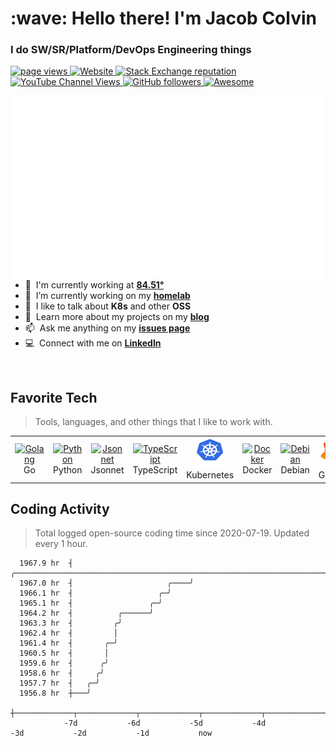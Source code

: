 <h1 align="left" id="macropower-title">:wave: Hello there! I'm Jacob Colvin</h1>
<h3 align="left">I do SW/SR/Platform/DevOps Engineering things</h3>

<p align="left">
  <a href="https://github.com/MacroPower/MacroPower">
    <img src="https://komarev.com/ghpvc/?username=macropower" alt="page views" />
  </a>
  <a href="https://jacobcolvin.com">
    <img alt="Website" src="https://img.shields.io/website?url=https%3A%2F%2Fjacobcolvin.com">
  </a>
  <a href="https://stackoverflow.com/users/4868262">
    <img alt="Stack Exchange reputation" src="https://img.shields.io/stackexchange/stackoverflow/r/4868262?color=orange&label=reputation&logo=stackoverflow">
  </a>
  <a href="https://www.youtube.com/channel/UCZeubjnoztTC_RP_c4YOuYw">
    <img alt="YouTube Channel Views" src="https://img.shields.io/youtube/channel/views/UCZeubjnoztTC_RP_c4YOuYw?style=flat&logo=youtube">
  </a>
  <a href="https://github.com/MacroPower?tab=followers">
    <img alt="GitHub followers" src="https://img.shields.io/github/followers/MacroPower?style=flat&logo=github">
  </a>
  <a href="https://github.com/abhisheknaiidu/awesome-github-profile-readme">
    <img alt="Awesome" src="https://awesome.re/mentioned-badge.svg">
  </a>
</p>

<a href="#macropower-title">
  <img src="https://raw.githubusercontent.com/MacroPower/github-stats-transparent/output/generated/overview.svg" alt="macropower" align="right" />
</a>

- :office: &nbsp;I'm currently working at **[84.51°]**
- :seedling: &nbsp;I’m currently working on my **[homelab]**
- :speech_balloon: &nbsp;I like to talk about **K8s** and other **OSS**
- :book: &nbsp;Learn more about my projects on my **[blog]**
- :mailbox: &nbsp;Ask me anything on my **[issues page]**
- :computer: &nbsp;Connect with me on **[LinkedIn]**

<br>

<h2 align="left" id="macropower-tech">Favorite Tech</h2>

> Tools, languages, and other things that I like to work with.

<table>
  <tr>
    <td align="center" width="96">
      <a href="#macropower-tech">
        <img src="./img/go-flat.svg" width="48" height="48" alt="Golang" />
      </a>
      <br>Go
    </td>
    <td align="center" width="96">
      <a href="#macropower-tech">
        <img src="./img/python-original.svg" width="48" height="48" alt="Python" />
      </a>
      <br>Python
    </td>
    <td align="center" width="96">
      <a href="#macropower-tech">
        <img src="https://jsonnet.org/img/isologo.svg" width="48" height="48" alt="Jsonnet" />
      </a>
      <br>Jsonnet
    </td>
    <td align="center" width="96">
      <a href="#macropower-tech">
        <img src="./img/typescript-original.svg" width="48" height="48" alt="TypeScript" />
      </a>
      <br>TypeScript
    </td>
    <td align="center" width="96">
      <a href="#macropower-tech" >
        <img src="https://raw.githubusercontent.com/cncf/artwork/master/projects/kubernetes/icon/color/kubernetes-icon-color.svg" width="48" height="48" alt="Kubernetes" />
      </a>
      <br>Kubernetes
    </td>
    <td align="center" width="96"> 
      <a href="#macropower-tech" >
        <img src="./img/docker-original.svg" width="48" height="48" alt="Docker" />
      </a>
      <br>Docker
    </td>
    <td align="center"  width="96">
      <a href="#macropower-tech">
        <img src="./img/debian-original.svg" width="48" height="48" alt="Debian" />
      </a>
      <br>Debian
    </td>
    <td align="center" width="96">
      <a href="#macropower-tech" >
        <img src="https://raw.githubusercontent.com/grafana/grafana/master/public/img/grafana_icon.svg" width="48" height="48" alt="Grafana" />
      </a>
      <br>Grafana
    </td>
  </tr>
</table>

<h2 align="left">Coding Activity</h2>

> Total logged open-source coding time since 2020-07-19. Updated every 1 hour.

<!-- prettier-ignore-start -->
<!-- START_SECTION:ascii_graph -->

```
  1967.9 hr  ┤                          ╭──────────────────────────────────────────────────────────────────────── 
  1967.0 hr  ┤                     ╭────╯                                                                         
  1966.1 hr  ┤                   ╭─╯                                                                              
  1965.1 hr  ┤                 ╭─╯                                                                                
  1964.2 hr  ┤          ╭──────╯                                                                                  
  1963.3 hr  ┤         ╭╯                                                                                         
  1962.4 hr  ┤         │                                                                                          
  1961.4 hr  ┤       ╭─╯                                                                                          
  1960.5 hr  ┤       │                                                                                            
  1959.6 hr  ┤      ╭╯                                                                                            
  1958.6 hr  ┤     ╭╯                                                                                             
  1957.7 hr  ┤   ╭─╯                                                                                              
  1956.8 hr  ┼───╯                                                                                                
             ┼─────────────┬─────────────┬─────────────┬─────────────┬─────────────┬─────────────┬─────────────┤ 
            -7d           -6d           -5d           -4d           -3d           -2d           -1d           now
```

<!-- END_SECTION:ascii_graph -->
<!-- prettier-ignore-end -->

<!-- links -->

[84.51°]: https://github.com/8451 "84.51° Github Home"
[issues page]: https://github.com/MacroPower/MacroPower/issues "MacroPower/issues"
[linkedin]: https://www.linkedin.com/in/colvinjm "Jacob Colvin LinkedIn"
[homelab]: https://github.com/MacroPower/homelab "MacroPower/homelab"
[blog]: https://jacobcolvin.com/posts/ "My Blog"
